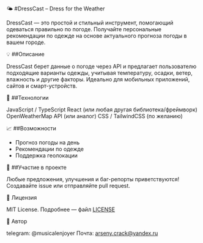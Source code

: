 🌤️ #DressCast – Dress for the Weather

DressCast — это простой и стильный инструмент, помогающий одеваться правильно по погоде. Получайте персональные рекомендации по одежде на основе актуального прогноза погоды в вашем городе.

💡 ##Описание

DressCast берет данные о погоде через API и предлагает пользователю подходящие варианты одежды, учитывая температуру, осадки, ветер, влажность и другие факторы. Идеально для мобильных приложений, сайтов и смарт-устройств.

🧰 ##Технологии

JavaScript / TypeScript
React (или любая другая библиотека/фреймворк)
OpenWeatherMap API (или аналог)
CSS / TailwindCSS (по желанию)

📈 ##Возможности

- Прогноз погоды на день
- Рекомендации по одежде
- Поддержка геолокации

🤝 ##Участие в проекте

Любые предложения, улучшения и баг-репорты приветствуются!
Создавайте issue или отправляйте pull request.

📄 Лицензия

MIT License. Подробнее — файл [LICENSE]([url](https://github.com/arsenycrack/DressCast/blob/main/LICENSE))

👥 Автор

telegram: @musicalenjoyer
Почта: arseny.crack@yandex.ru

